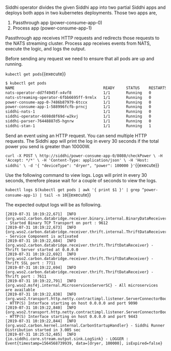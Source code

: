 Siddhi operator divides the given Siddhi app into two partial Siddhi apps and deploys both apps in two kubernetes deployments. Those two apps are,

1. Passthrough app (power-consume-app-0)
1. Process app  (power-consume-app-1)

Passthrough app receives HTTP requests and redirects those requests to the NATS streaming cluster. Process app receives events from NATS, execute the logic, and logs the output.

Before sending any request we need to ensure that all pods are up and running.

`kubectl get pods`{{execute}}

```sh
$ kubectl get pods
NAME                                       READY     STATUS    RESTARTS   AGE
nats-operator-dd7f4945f-x4vf8              1/1       Running   0          10m
nats-streaming-operator-6fbb6695ff-9rmlx   1/1       Running   0          10m
power-consume-app-0-7486b87979-6tccx       1/1       Running   0          5m
power-consume-app-1-588996fcfb-prncj       1/1       Running   0          5m
siddhi-nats-1                              1/1       Running   0          5m
siddhi-operator-6698d8f69d-w2kvj           1/1       Running   0          10m
siddhi-parser-76448887d5-hgnrw             1/1       Running   0          10m
siddhi-stan-1                              1/1       Running   1          5m
```

Send an event using an HTTP request. You can send multiple HTTP requests. The Siddhi app will print the log in every 30 seconds if the total power you send is greater than 10000W.

`
    curl -X POST \
    http://siddhi/power-consume-app-0/8080/checkPower \
    -H 'Accept: */*' \
    -H 'Content-Type: application/json' \
    -H 'Host: siddhi' \
    -d '{
    "deviceType": "dryer",
    "power": 100000
    }'
`{{execute}}

Use the following command to view logs. Logs will print in every 30 seconds, therefore please wait for a couple of seconds to view the logs.

`kubectl logs $(kubectl get pods | awk '{ print $1 }' | grep ^power-consume-app-1) | tail -n 10`{{execute}}

The expected output logs will be as following.

```
[2019-07-31 10:19:22,671]  INFO {org.wso2.carbon.databridge.receiver.binary.internal.BinaryDataReceiver} - Started Binary TCP Transport on port : 9612
[2019-07-31 10:19:22,673]  INFO {org.wso2.carbon.databridge.receiver.thrift.internal.ThriftDataReceiverDS} - Service Component is activated
[2019-07-31 10:19:22,684]  INFO {org.wso2.carbon.databridge.receiver.thrift.ThriftDataReceiver} - Thrift Server started at 0.0.0.0
[2019-07-31 10:19:22,692]  INFO {org.wso2.carbon.databridge.receiver.thrift.ThriftDataReceiver} - Thrift SSL port : 7711
[2019-07-31 10:19:22,694]  INFO {org.wso2.carbon.databridge.receiver.thrift.ThriftDataReceiver} - Thrift port : 7611
[2019-07-31 10:19:22,791]  INFO {org.wso2.msf4j.internal.MicroservicesServerSC} - All microservices are available
[2019-07-31 10:19:22,838]  INFO {org.wso2.transport.http.netty.contractimpl.listener.ServerConnectorBootstrap$HttpServerConnector} - HTTP(S) Interface starting on host 0.0.0.0 and port 9090
[2019-07-31 10:19:22,840]  INFO {org.wso2.transport.http.netty.contractimpl.listener.ServerConnectorBootstrap$HttpServerConnector} - HTTP(S) Interface starting on host 0.0.0.0 and port 9443
[2019-07-31 10:19:22,844]  INFO {org.wso2.carbon.kernel.internal.CarbonStartupHandler} - Siddhi Runner Distribution started in 3.005 sec
[2019-07-31 10:25:52,485]  INFO {io.siddhi.core.stream.output.sink.LogSink} - LOGGER : Event{timestamp=1564568739939, data=[dryer, 100000], isExpired=false}
```